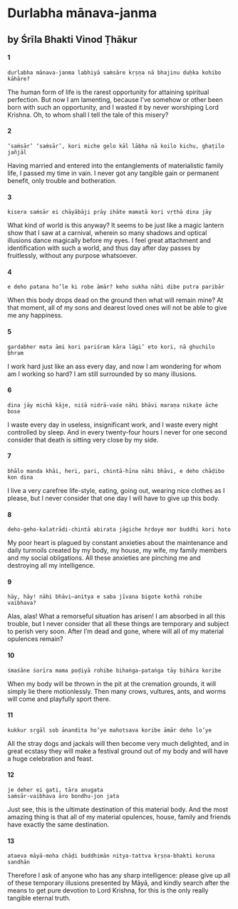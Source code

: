 # Durlabha mānava-janma

## by Śrīla Bhakti Vinod Ṭhākur

#### 1

    durlabha mānava-janma labhiyā saṁsāre kṛṣṇa nā bhajinu duḥka kohibo kāhāre?

The human form of life is the rarest opportunity for attaining spiritual perfection. But now I am lamenting, because I’ve somehow or other been born with such an opportunity, and I wasted it by never worshiping Lord Krishna. Oh, to whom shall I tell the tale of this misery?

#### 2

    ‘saṁsār’ ‘saṁsār’, kori miche gelo kāl lābha nā koilo kichu, ghaṭilo jañjāl

Having married and entered into the entanglements of materialistic family life, I passed my time in vain. I never got any tangible gain or permanent benefit, only trouble and botheration.

#### 3

    kisera saṁsār ei chāyābāji prāy ihāte mamatā kori vṛthā dina jāy

What kind of world is this anyway? It seems to be just like a magic lantern show that I saw at a carnival, wherein so many shadows and optical illusions dance magically before my eyes. I feel great attachment and identification with such a world, and thus day after day passes by fruitlessly, without any purpose whatsoever.

#### 4

    e deho patana ho’le ki robe āmār? keho sukha nāhi dibe putra paribār

When this body drops dead on the ground then what will remain mine? At that moment, all of my sons and dearest loved ones will not be able to give me any happiness.

#### 5

    gardabher mata āmi kori pariśram kāra lāgi’ eto kori, nā ghuchilo bhram

I work hard just like an ass every day, and now I am wondering for whom am I working so hard? I am still surrounded by so many illusions.

#### 6

    dina jāy michā kāje, niśā nidrā-vaśe nāhi bhāvi maraṇa nikaṭe āche bose

I waste every day in useless, insignificant work, and I waste every night controlled by sleep. And in every twenty-four hours I never for one second consider that death is sitting very close by my side.

#### 7

    bhālo manda khāi, heri, pari, chintā-hīna nāhi bhāvi, e deho chāḍibo kon dina

I live a very carefree life-style, eating, going out, wearing nice clothes as I please, but I never consider that one day I will have to give up this body.

#### 8

    deho-geho-kalatrādi-chintā abirata jāgiche hṛdoye mor buddhi kori hoto

My poor heart is plagued by constant anxieties about the maintenance and daily turmoils created by my body, my house, my wife, my family members and my social obligations. All these anxieties are pinching me and destroying all my intelligence.

#### 9

    hāy, hāy! nāhi bhāvi—anitya e saba jīvana bigote kothā rohibe vaibhava?

Alas, alas! What a remorseful situation has arisen! I am absorbed in all this trouble, but I never consider that all these things are temporary and subject to perish very soon. After I’m dead and gone, where will all of my material opulences remain?

#### 10

    śmaśāne śorīra mama poḍiyā rohibe bihaṅga-pataṅga tāy bihāra koribe

When my body will be thrown in the pit at the cremation grounds, it will simply lie there motionlessly. Then many crows, vultures, ants, and worms will come and playfully sport there.

#### 11

    kukkur sṛgāl sob ānandita ho’ye mahotsava koribe āmār deho lo’ye

All the stray dogs and jackals will then become very much delighted, and in great ecstasy they will make a festival ground out of my body and will have a huge celebration and feast.

#### 12

    je deher ei gati, tāra anugata
    saṁsār-vaibhava āro bondhu-jon jata

Just see, this is the ultimate destination of this material body. And the most amazing thing is that all of my material opulences, house, family and friends have exactly the same destination.

#### 13

    ataeva māyā-moha chāḍi buddhimān nitya-tattva kṛṣṇa-bhakti koruna sandhān

Therefore I ask of anyone who has any sharp intelligence: please give up all of these temporary illusions presented by Māyā, and kindly search after the means to get pure devotion to Lord Krishna, for this is the only really tangible eternal truth.

